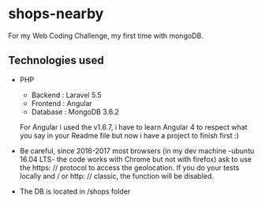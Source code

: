 # shops-nearby
For my Web Coding Challenge, my first time with mongoDB. 

## Technologies used
- PHP 
  - Backend : Laravel 5.5
  - Frontend : Angular 
  - Database : MongoDB 3.6.2

  For Angular i used the v1.6.7, i have to learn Angular 4 to respect what you say in your Readme file but now i have a project to finish first :)

- Be careful, since 2016-2017 most browsers (in my dev machine -ubuntu 16.04 LTS- the code works with Chrome but not with firefox) ask to use the https: // protocol to access the geolocation. If you do your tests locally and / or http: // classic, the function will be disabled.

- The DB is located in /shops folder
